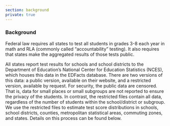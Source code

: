 ```yaml
---
section: background
private: true
---
```

<h3>Background</h3>

Federal law requires all states to test all students in grades 3-8 each year in math and RLA (commonly called “accountability” testing). It also requires that states make the aggregated results of those tests public. 

All states report test results for schools and school districts to the Department of Education’s National Center for Education Statistics (NCES), which houses this data in the EDFacts database. There are two versions of this data: a public version, available on their website, and a restricted version, available by request. For security, the public data are censored. That is, data for small places or small subgroups are not reported to ensure the privacy of the students. In contrast, the restricted files contain all data, regardless of the number of students within the school/district or subgroup. We use the restricted files to estimate test score distributions in schools, school districts, counties, metropolitan statistical areas, commuting zones, and states. Details on this process can be found below.
